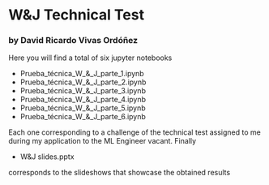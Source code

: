 # W&J Technical Test
### by David Ricardo Vivas Ordóñez

Here you will find a total of six jupyter notebooks

- Prueba_técnica_W_&_J_parte_1.ipynb 
- Prueba_técnica_W_&_J_parte_2.ipynb 
- Prueba_técnica_W_&_J_parte_3.ipynb 
- Prueba_técnica_W_&_J_parte_4.ipynb 
- Prueba_técnica_W_&_J_parte_5.ipynb 
- Prueba_técnica_W_&_J_parte_6.ipynb 

Each one corresponding to a challenge of the technical test assigned to me during my application to the ML Engineer vacant. Finally

- W&J slides.pptx

corresponds to the slideshows that showcase the obtained results